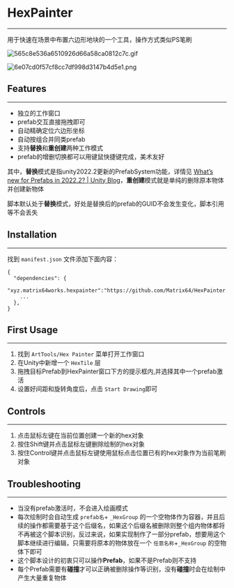 # HexPainter
---
用于快速在场景中布置六边形地块的一个工具，操作方式类似PS笔刷

![565c8e536a6510926d66a58ca0812c7c.gif](https://pic.matrix64.xyz:7001/images/565c8e536a6510926d66a58ca0812c7c.gif)

![6e07cd0f57cf8cc7df998d3147b4d5e1.png](https://pic.matrix64.xyz:7001/images/6e07cd0f57cf8cc7df998d3147b4d5e1.png)



## Features
---
- 独立的工作窗口
- prefab交互直接拖拽即可
- 自动精确定位六边形坐标
- 自动按组合并同类prefab
- 支持**替换**和**重创建**两种工作模式
- prefab的增删切换都可以用键鼠快捷键完成，美术友好

其中，**替换**模式是指unity2022.2更新的PrefabSystem功能，详情见 [What’s new for Prefabs in 2022.2? | Unity Blog](https://blog.unity.com/engine-platform/prefabs-whats-new-2022-2)，**重创建**模式就是单纯的删除原本物体并创建新物体

脚本默认处于**替换**模式，好处是替换后的prefab的GUID不会发生变化，脚本引用等不会丢失



## Installation
---
找到 `manifest.json` 文件添加下面内容：
```
{
  "dependencies": {
    "xyz.matrix64works.hexpainter":"https://github.com/Matrix64/HexPainter.git",
    ...
  },
}
```



## First Usage
---
1. 找到 `ArtTools/Hex Painter` 菜单打开工作窗口
2. 在Unity中新增一个 `HexTile` 层
3. 拖拽目标Prefab到HexPainter窗口下方的提示框内,并选择其中一个prefab激活
4. 设置好间距和旋转角度后，点击 `Start Drawing`即可


## Controls
---
1. 点击鼠标左键在当前位置创建一个新的hex对象
2. 按住Shift键并点击鼠标左键删除绘制的hex对象
3. 按住Control键并点击鼠标左键使用鼠标点击位置已有的hex对象作为当前笔刷对象



## Troubleshooting
---
- 当没有prefab激活时，不会进入绘画模式
- 每次绘制时会自动生成 `prefab名`+ `_HexGroup` 的一个空物体作为容器，并且后续的操作都需要基于这个后缀名，如果这个后缀名被删除则整个组内物体都将不再被这个脚本识别，反过来说，如果实现制作了一部分prefab，想要用这个脚本继续进行编辑，只需要将原本的物体放在一个 `任意名称`+`_HexGroup` 的空物体下即可
- 这个脚本设计的初衷只可以操作**Prefab**，如果不是Prefab则不支持
- 每个Prefab需要有**碰撞**才可以正确被删除操作等识别，没有**碰撞**时会在绘制中产生大量重复物体
